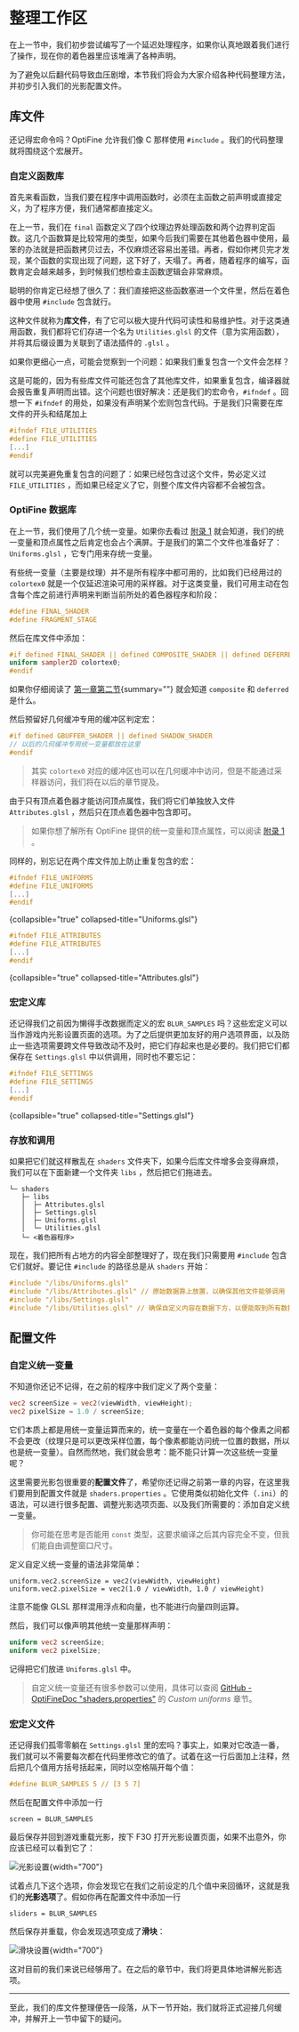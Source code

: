 # 整理工作区

<show-structure depth="2"/>

<tldr>

在上一节中，我们初步尝试编写了一个延迟处理程序，如果你认真地跟着我们进行了操作，现在你的着色器里应该堆满了各种声明。

为了避免以后翻代码导致血压剧增，本节我们将会为大家介绍各种代码整理方法，并初步引入我们的光影配置文件。

</tldr>

## 库文件

还记得宏命令吗？OptiFine 允许我们像 C 那样使用 `#include` 。我们的代码整理就将围绕这个宏展开。

### 自定义函数库

首先来看函数，当我们要在程序中调用函数时，必须在主函数之前声明或直接定义，为了程序方便，我们通常都直接定义。

在上一节，我们在 `final` 函数定义了四个纹理边界处理函数和两个边界判定函数。这几个函数算是比较常用的类型，如果今后我们需要在其他着色器中使用，最笨的办法就是把函数拷贝过去，不仅麻烦还容易出差错。再者，假如你拷贝完才发现，某个函数的实现出现了问题，这下好了，天塌了。再者，随着程序的编写，函数肯定会越来越多，到时候我们想检查主函数逻辑会非常麻烦。

聪明的你肯定已经想了很久了：我们直接把这些函数塞进一个文件里，然后在着色器中使用 `#include` 包含就行。

这种文件就称为**库文件**，有了它可以极大提升代码可读性和易维护性。对于这类通用函数，我们都将它们存进一个名为 `Utilities.glsl` 的文件（意为实用函数），并将其后缀设置为关联到了语法插件的 `.glsl` 。

如果你更细心一点，可能会觉察到一个问题：如果我们重复包含一个文件会怎样？

这是可能的，因为有些库文件可能还包含了其他库文件，如果重复包含，编译器就会报告重复声明而出错。这个问题也很好解决：还是我们的宏命令，`#ifndef` 。回想一下 `#ifndef` 的用处，如果没有声明某个宏则包含代码。于是我们只需要在库文件的开头和结尾加上
```glsl
#ifndef FILE_UTILITIES
#define FILE_UTILITIES
[...]
#endif
```
就可以完美避免重复包含的问题了：如果已经包含过这个文件，势必定义过 `FILE_UTILITIES` ，而如果已经定义了它，则整个库文件内容都不会被包含。

### OptiFine 数据库

在上一节，我们使用了几个统一变量。如果你去看过 [附录 1](a01-uniformsAndAts.md "OptiFine 提供的数据") 就会知道，我们的统一变量和顶点属性之后肯定也会占个满屏。于是我们的第二个文件也准备好了：`Uniforms.glsl` ，它专门用来存统一变量。

有些统一变量（主要是纹理）并不是所有程序中都可用的，比如我们已经用过的 `colortex0` 就是一个仅延迟渲染可用的采样器。对于这类变量，我们可用主动在包含每个库之前进行声明来判断当前所处的着色器程序和阶段：
```glsl
#define FINAL_SHADER
#define FRAGMENT_STAGE
```

然后在库文件中添加：
```glsl
#if defined FINAL_SHADER || defined COMPOSITE_SHADER || defined DEFERRED_SHADER
uniform sampler2D colortex0;
#endif
```
如果你仔细阅读了 [第一章第二节](0-2-filePipeline.md#pipeline){summary=""} 就会知道 `composite` 和 `deferred` 是什么。

然后预留好几何缓冲专用的缓冲区判定宏：
```glsl
#if defined GBUFFER_SHADER || defined SHADOW_SHADER
// 以后的几何缓冲专用统一变量都放在这里
#endif
```

> 其实 `colortex0` 对应的缓冲区也可以在几何缓冲中访问，但是不能通过采样器访问，我们将在以后的章节提及。

由于只有顶点着色器才能访问顶点属性，我们将它们单独放入文件 `Attributes.glsl` ，然后只在顶点着色器中包含即可。

> 如果你想了解所有 OptiFine 提供的统一变量和顶点属性，可以阅读 [附录 1](a01-uniformsAndAts.md "OptiFine 提供的数据") 。

同样的，别忘记在两个库文件加上防止重复包含的宏：
```glsl
#ifndef FILE_UNIFORMS
#define FILE_UNIFORMS
[...]
#endif
```
{collapsible="true" collapsed-title="Uniforms.glsl"}
```glsl
#ifndef FILE_ATTRIBUTES
#define FILE_ATTRIBUTES
[...]
#endif
```
{collapsible="true" collapsed-title="Attributes.glsl"}

### 宏定义库

还记得我们之前因为懒得手改数据而定义的宏 `BLUR_SAMPLES` 吗？这些宏定义可以当作游戏内光影设置页面的选项。为了之后提供更加友好的用户选项界面，以及防止一些选项需要跨文件导致改动不及时，把它们存起来也是必要的。我们把它们都保存在 `Settings.glsl` 中以供调用，同时也不要忘记：
```glsl
#ifndef FILE_SETTINGS
#define FILE_SETTINGS
[...]
#endif
```
{collapsible="true" collapsed-title="Settings.glsl"}

### 存放和调用

如果把它们就这样散乱在 `shaders` 文件夹下，如果今后库文件增多会变得麻烦，我们可以在下面新建一个文件夹 `libs` ，然后把它们拖进去。

```Shell
└─ shaders
   ├─ libs
   │  ├─ Attributes.glsl
   │  ├─ Settings.glsl
   │  ├─ Uniforms.glsl
   │  └─ Utilities.glsl
   └─ <着色器程序>
```

现在，我们把所有占地方的内容全部整理好了，现在我们只需要用 `#include` 包含它们就好。要记住 `#include` 的路径总是从 `shaders` 开始：
```glsl
#include "/libs/Uniforms.glsl"
#include "/libs/Attributes.glsl" // 原始数据靠上放置，以确保其他文件能够调用
#include "/libs/Settings.glsl"
#include "/libs/Utilities.glsl" // 确保自定义内容在数据下方，以便能取到所有数据
```

## 配置文件

### 自定义统一变量

不知道你还记不记得，在之前的程序中我们定义了两个变量：
```glsl
vec2 screenSize = vec2(viewWidth, viewHeight);
vec2 pixelSize = 1.0 / screenSize;
```

它们本质上都是用统一变量运算而来的，统一变量在一个着色器的每个像素之间都不会更改（纹理只是可以更改采样位置，每个像素都能访问统一位置的数据，所以也是统一变量）。自然而然地，我们就会思考：能不能只计算一次这些统一变量呢？

这里需要光影包很重要的**配置文件**了，希望你还记得之前第一章的内容，在这里我们要用到配置文件就是 `shaders.properties` 。它使用类似初始化文件（`.ini`）的语法，可以进行很多配置、调整光影选项页面、以及我们所需要的：添加自定义统一变量。

> 你可能在思考是否能用 `const` 类型，这要求编译之后其内容完全不变，但我们能自由调整窗口尺寸。

定义自定义统一变量的语法非常简单：
```properties
uniform.vec2.screenSize = vec2(viewWidth, viewHeight)
uniform.vec2.pixelSize = vec2(1.0 / viewWidth, 1.0 / viewHeight)
```
注意不能像 GLSL 那样混用浮点和向量，也不能进行向量四则运算。

然后，我们可以像声明其他统一变量那样声明：
```glsl
uniform vec2 screenSize;
uniform vec2 pixelSize;
```
记得把它们放进 `Uniforms.glsl` 中。

> 自定义统一变量还有很多参数可以使用，具体可以查阅 [GitHub - OptiFineDoc "shaders.properties"](https://github.com/sp614x/optifine/blob/master/OptiFineDoc/doc/shaders.properties) 的 _Custom uniforms_ 章节。

### 宏定义文件

还记得我们孤零零躺在 `Settings.glsl` 里的宏吗？事实上，如果对它改造一番，我们就可以不需要每次都在代码里修改它的值了。试着在这一行后面加上注释，然后把几个值用方括号括起来，同时以空格隔开每个值：
```glsl
#define BLUR_SAMPLES 5 // [3 5 7]
```

然后在配置文件中添加一行
```properties
screen = BLUR_SAMPLES
```

最后保存并回到游戏重载光影，按下 <shortcut>F3</shortcut><shortcut>O</shortcut> 打开光影设置页面，如果不出意外，你应该已经可以看到它了：

![光影设置](clearWorkSpace_options.webp){width="700"}

试着点几下这个选项，你会发现它在我们之前设定的几个值中来回循环，这就是我们的**光影选项**了。假如你再在配置文件中添加一行
```properties
sliders = BLUR_SAMPLES
```
然后保存并重载，你会发现选项变成了**滑块**：

![滑块设置](clearWorkSpace_sliders.webp){width="700"}

这对目前的我们来说已经够用了。在之后的章节中，我们将更具体地讲解光影选项。

---

至此，我们的库文件整理便告一段落，从下一节开始，我们就将正式迎接几何缓冲，并解开上一节中留下的疑问。
